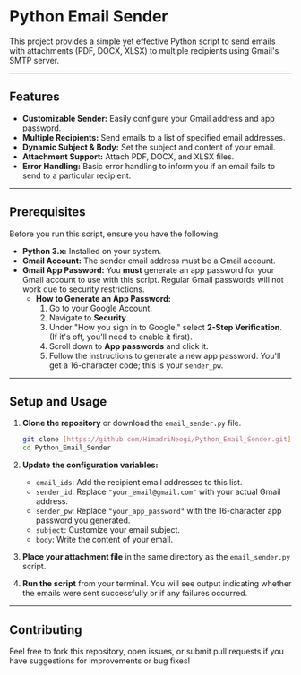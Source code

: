 # Python Email Sender

This project provides a simple yet effective Python script to send emails with attachments (PDF, DOCX, XLSX) to multiple recipients using Gmail's SMTP server.

---

## Features

* **Customizable Sender:** Easily configure your Gmail address and app password.
* **Multiple Recipients:** Send emails to a list of specified email addresses.
* **Dynamic Subject & Body:** Set the subject and content of your email.
* **Attachment Support:** Attach PDF, DOCX, and XLSX files. 
* **Error Handling:** Basic error handling to inform you if an email fails to send to a particular recipient.

---

## Prerequisites

Before you run this script, ensure you have the following:

* **Python 3.x:** Installed on your system.
* **Gmail Account:** The sender email address must be a Gmail account.
* **Gmail App Password:** You **must** generate an app password for your Gmail account to use with this script. Regular Gmail passwords will not work due to security restrictions.
    * **How to Generate an App Password:**
        1.  Go to your Google Account.
        2.  Navigate to **Security**.
        3.  Under "How you sign in to Google," select **2-Step Verification**. (If it's off, you'll need to enable it first).
        4.  Scroll down to **App passwords** and click it.
        5.  Follow the instructions to generate a new app password. You'll get a 16-character code; this is your `sender_pw`.

---

## Setup and Usage

1.  **Clone the repository** or download the `email_sender.py` file.
    ```bash
    git clone [https://github.com/HimadriNeogi/Python_Email_Sender.git](https://github.com/HimadriNeogi/Python_Email_Sender.git)
    cd Python_Email_Sender
    ```

2.  **Update the configuration variables:**
    * `email_ids`: Add the recipient email addresses to this list.
    * `sender_id`: Replace `"your_email@gmail.com"` with your actual Gmail address.
    * `sender_pw`: Replace `"your_app_password"` with the 16-character app password you generated.
    * `subject`: Customize your email subject.
    * `body`: Write the content of your email.


3.  **Place your attachment file** in the same directory as the `email_sender.py` script.

4.  **Run the script** from your terminal. You will see output indicating whether the emails were sent successfully or if any failures occurred.

---

## Contributing

Feel free to fork this repository, open issues, or submit pull requests if you have suggestions for improvements or bug fixes!
